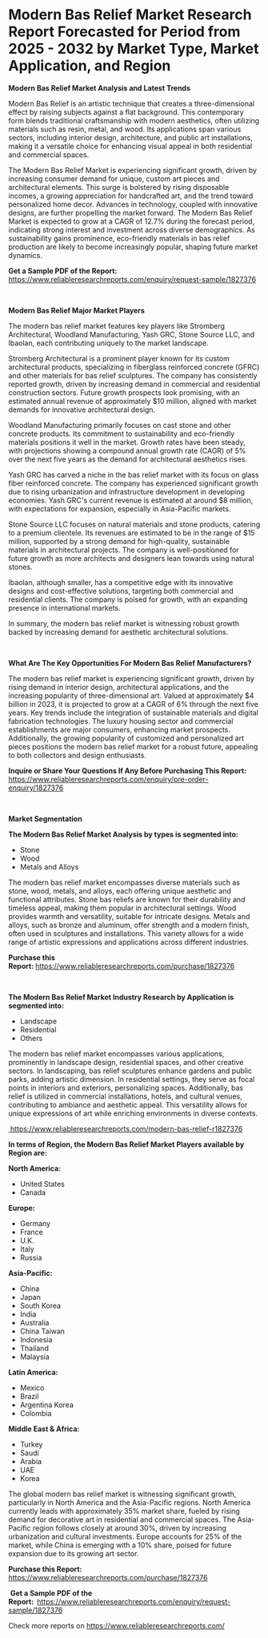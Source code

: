 <p><h1>Modern Bas Relief Market Research Report Forecasted for Period from 2025 -  2032 by Market Type, Market Application, and Region</h1></p><p><strong>Modern Bas Relief Market Analysis and Latest Trends</strong></p>
<p><p>Modern Bas Relief is an artistic technique that creates a three-dimensional effect by raising subjects against a flat background. This contemporary form blends traditional craftsmanship with modern aesthetics, often utilizing materials such as resin, metal, and wood. Its applications span various sectors, including interior design, architecture, and public art installations, making it a versatile choice for enhancing visual appeal in both residential and commercial spaces.</p><p>The Modern Bas Relief Market is experiencing significant growth, driven by increasing consumer demand for unique, custom art pieces and architectural elements. This surge is bolstered by rising disposable incomes, a growing appreciation for handcrafted art, and the trend toward personalized home decor. Advances in technology, coupled with innovative designs, are further propelling the market forward. The Modern Bas Relief Market is expected to grow at a CAGR of 12.7% during the forecast period, indicating strong interest and investment across diverse demographics. As sustainability gains prominence, eco-friendly materials in bas relief production are likely to become increasingly popular, shaping future market dynamics.</p></p>
<p><strong>Get a Sample PDF of the Report:&nbsp;</strong> <a href="https://www.reliableresearchreports.com/enquiry/request-sample/1827376?utm_campaign=2215&utm_medium=2&utm_source=Github&utm_content=ia&utm_term=02042025&utm_id=modern-bas-relief">https://www.reliableresearchreports.com/enquiry/request-sample/1827376</a></p>
<p>&nbsp;</p>
<p><strong>Modern Bas Relief Major Market Players</strong></p>
<p><p>The modern bas relief market features key players like Stromberg Architectural, Woodland Manufacturing, Yash GRC, Stone Source LLC, and Ibaolan, each contributing uniquely to the market landscape.</p><p>Stromberg Architectural is a prominent player known for its custom architectural products, specializing in fiberglass reinforced concrete (GFRC) and other materials for bas relief sculptures. The company has consistently reported growth, driven by increasing demand in commercial and residential construction sectors. Future growth prospects look promising, with an estimated annual revenue of approximately $10 million, aligned with market demands for innovative architectural design.</p><p>Woodland Manufacturing primarily focuses on cast stone and other concrete products. Its commitment to sustainability and eco-friendly materials positions it well in the market. Growth rates have been steady, with projections showing a compound annual growth rate (CAGR) of 5% over the next five years as the demand for architectural aesthetics rises.</p><p>Yash GRC has carved a niche in the bas relief market with its focus on glass fiber reinforced concrete. The company has experienced significant growth due to rising urbanization and infrastructure development in developing economies. Yash GRC's current revenue is estimated at around $8 million, with expectations for expansion, especially in Asia-Pacific markets.</p><p>Stone Source LLC focuses on natural materials and stone products, catering to a premium clientele. Its revenues are estimated to be in the range of $15 million, supported by a strong demand for high-quality, sustainable materials in architectural projects. The company is well-positioned for future growth as more architects and designers lean towards using natural stones.</p><p>Ibaolan, although smaller, has a competitive edge with its innovative designs and cost-effective solutions, targeting both commercial and residential clients. The company is poised for growth, with an expanding presence in international markets.</p><p>In summary, the modern bas relief market is witnessing robust growth backed by increasing demand for aesthetic architectural solutions.</p></p>
<p>&nbsp;</p>
<p><strong>What Are The Key Opportunities For Modern Bas Relief Manufacturers?</strong></p>
<p><p>The modern bas relief market is experiencing significant growth, driven by rising demand in interior design, architectural applications, and the increasing popularity of three-dimensional art. Valued at approximately $4 billion in 2023, it is projected to grow at a CAGR of 6% through the next five years. Key trends include the integration of sustainable materials and digital fabrication technologies. The luxury housing sector and commercial establishments are major consumers, enhancing market prospects. Additionally, the growing popularity of customized and personalized art pieces positions the modern bas relief market for a robust future, appealing to both collectors and design enthusiasts.</p></p>
<p><strong>Inquire or Share Your Questions If Any Before Purchasing This Report:</strong> <a href="https://www.reliableresearchreports.com/enquiry/pre-order-enquiry/1827376?utm_campaign=2215&utm_medium=2&utm_source=Github&utm_content=ia&utm_term=02042025&utm_id=modern-bas-relief">https://www.reliableresearchreports.com/enquiry/pre-order-enquiry/1827376</a></p>
<p>&nbsp;</p>
<p><strong>Market Segmentation</strong></p>
<p><strong>The Modern Bas Relief Market Analysis by types is segmented into:</strong></p>
<p><ul><li>Stone</li><li>Wood</li><li>Metals and Alloys</li></ul></p>
<p><p>The modern bas relief market encompasses diverse materials such as stone, wood, metals, and alloys, each offering unique aesthetic and functional attributes. Stone bas reliefs are known for their durability and timeless appeal, making them popular in architectural settings. Wood provides warmth and versatility, suitable for intricate designs. Metals and alloys, such as bronze and aluminum, offer strength and a modern finish, often used in sculptures and installations. This variety allows for a wide range of artistic expressions and applications across different industries.</p></p>
<p><strong>Purchase this Report:&nbsp;</strong><a href="https://www.reliableresearchreports.com/purchase/1827376?utm_campaign=2215&utm_medium=2&utm_source=Github&utm_content=ia&utm_term=02042025&utm_id=modern-bas-relief">https://www.reliableresearchreports.com/purchase/1827376</a></p>
<p>&nbsp;</p>
<p><strong>The Modern Bas Relief Market Industry Research by Application is segmented into:</strong></p>
<p><ul><li>Landscape</li><li>Residential</li><li>Others</li></ul></p>
<p><p>The modern bas relief market encompasses various applications, prominently in landscape design, residential spaces, and other creative sectors. In landscaping, bas relief sculptures enhance gardens and public parks, adding artistic dimension. In residential settings, they serve as focal points in interiors and exteriors, personalizing spaces. Additionally, bas relief is utilized in commercial installations, hotels, and cultural venues, contributing to ambiance and aesthetic appeal. This versatility allows for unique expressions of art while enriching environments in diverse contexts.</p></p>
<p><a href="https://www.reliableresearchreports.com/modern-bas-relief-r1827376?utm_campaign=2215&utm_medium=2&utm_source=Github&utm_content=ia&utm_term=02042025&utm_id=modern-bas-relief">&nbsp;https://www.reliableresearchreports.com/modern-bas-relief-r1827376</a></p>
<p><strong>In terms of Region, the Modern Bas Relief Market Players available by Region are:</strong></p>
<p>
    <p> <strong> North America: </strong>
        <ul>
            <li>United States</li>
            <li>Canada</li>
        </ul>
        </p> 
    <p> <strong> Europe: </strong>
        <ul>
            <li>Germany</li>
            <li>France</li>
            <li>U.K.</li>
            <li>Italy</li>
            <li>Russia</li>
        </ul>
        </p> 
    <p> <strong> Asia-Pacific: </strong>
        <ul>
            <li>China</li>
            <li>Japan</li>
            <li>South Korea</li>
            <li>India</li>
            <li>Australia</li>
            <li>China Taiwan</li>
            <li>Indonesia</li>
            <li>Thailand</li>
            <li>Malaysia</li>
        </ul>
        </p> 
    <p> <strong> Latin America: </strong>
        <ul>
            <li>Mexico</li>
            <li>Brazil</li>
            <li>Argentina Korea</li>
            <li>Colombia</li>
        </ul>
        </p> 
    <p> <strong> Middle East & Africa: </strong>
        <ul>
            <li>Turkey</li>
            <li>Saudi</li>
            <li>Arabia</li>
            <li>UAE</li>
            <li>Korea</li>
        </ul>
    </p>
    </p>
<p><p>The global modern bas relief market is witnessing significant growth, particularly in North America and the Asia-Pacific regions. North America currently leads with approximately 35% market share, fueled by rising demand for decorative art in residential and commercial spaces. The Asia-Pacific region follows closely at around 30%, driven by increasing urbanization and cultural investments. Europe accounts for 25% of the market, while China is emerging with a 10% share, poised for future expansion due to its growing art sector.</p></p>
<p><strong>Purchase this Report: </strong><a href="https://www.reliableresearchreports.com/purchase/1827376?utm_campaign=2215&utm_medium=2&utm_source=Github&utm_content=ia&utm_term=02042025&utm_id=modern-bas-relief">https://www.reliableresearchreports.com/purchase/1827376</a></p>
<p>&nbsp;<strong>Get a Sample PDF of the Report:&nbsp;&nbsp;</strong><a href="https://www.reliableresearchreports.com/enquiry/request-sample/1827376?utm_campaign=2215&utm_medium=2&utm_source=Github&utm_content=ia&utm_term=02042025&utm_id=modern-bas-relief">https://www.reliableresearchreports.com/enquiry/request-sample/1827376</a></p>
<p><strong></strong></p>
<p>Check more reports on <a href="https://www.reliableresearchreports.com/?utm_campaign=2215&utm_medium=2&utm_source=Github&utm_content=ia&utm_term=02042025&utm_id=modern-bas-relief">https://www.reliableresearchreports.com/</a></p>